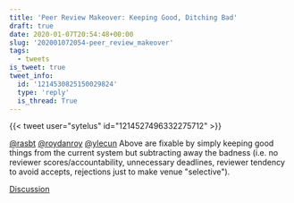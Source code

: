```yaml
---
title: 'Peer Review Makeover: Keeping Good, Ditching Bad'
draft: true
date: 2020-01-07T20:54:48+00:00
slug: '202001072054-peer_review_makeover'
tags:
  - tweets
is_tweet: true
tweet_info:
  id: '1214530825150029824'
  type: 'reply'
  is_thread: True
---
```




{{< tweet user="sytelus" id="1214527496332275712" >}}

[@rasbt](https://x.com/rasbt) [@roydanroy](https://x.com/roydanroy) [@ylecun](https://x.com/ylecun) Above are fixable by simply keeping good things from the current system but subtracting away the badness (i.e. no reviewer scores/accountability, unnecessary deadlines, reviewer tendency to avoid accepts, rejections just to make venue "selective").

[Discussion](https://x.com/sytelus/status/1214530825150029824)
